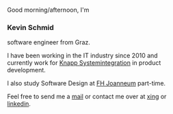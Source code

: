 Good morning/afternoon, I'm  
### **Kevin Schmid**  
software engineer from Graz.

I have been working in the IT industry since 2010 and  
currently work for [Knapp Systemintegration](https://knapp.com) in product  
development.

I also study Software Design at [FH Joanneum](https://www.fh-joanneum.at/software-design/bachelor/en/) part-time.

Feel free to send me a [mail](mailto:kevin@familieschmid.at) or contact me over at [xing](https://www.xing.com/profile/Kevin_Schmid9/cv) or  
[linkedin](https://www.linkedin.com/in/kevin-schmid/).
